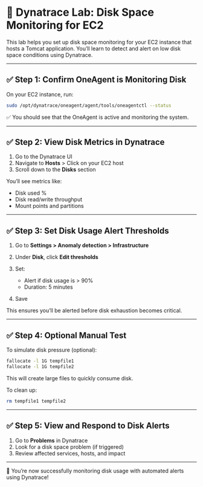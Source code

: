 # 💾 Dynatrace Lab: Disk Space Monitoring for EC2

This lab helps you set up disk space monitoring for your EC2 instance that hosts a Tomcat application. You’ll learn to detect and alert on low disk space conditions using Dynatrace.

---

## ✅ Step 1: Confirm OneAgent is Monitoring Disk

On your EC2 instance, run:

```bash
sudo /opt/dynatrace/oneagent/agent/tools/oneagentctl --status
```

✅ You should see that the OneAgent is active and monitoring the system.

---

## ✅ Step 2: View Disk Metrics in Dynatrace

1. Go to the Dynatrace UI
2. Navigate to **Hosts** > Click on your EC2 host
3. Scroll down to the **Disks** section

You’ll see metrics like:

* Disk used %
* Disk read/write throughput
* Mount points and partitions

---

## ✅ Step 3: Set Disk Usage Alert Thresholds

1. Go to **Settings > Anomaly detection > Infrastructure**
2. Under **Disk**, click **Edit thresholds**
3. Set:

   * Alert if disk usage is > 90%
   * Duration: 5 minutes
4. Save

This ensures you’ll be alerted before disk exhaustion becomes critical.

---

## ✅ Step 4: Optional Manual Test

To simulate disk pressure (optional):

```bash
fallocate -l 1G tempfile1
fallocate -l 1G tempfile2
```

This will create large files to quickly consume disk.

To clean up:

```bash
rm tempfile1 tempfile2
```

---

## ✅ Step 5: View and Respond to Disk Alerts

1. Go to **Problems** in Dynatrace
2. Look for a disk space problem (if triggered)
3. Review affected services, hosts, and impact

---

🎯 You’re now successfully monitoring disk usage with automated alerts using Dynatrace!
